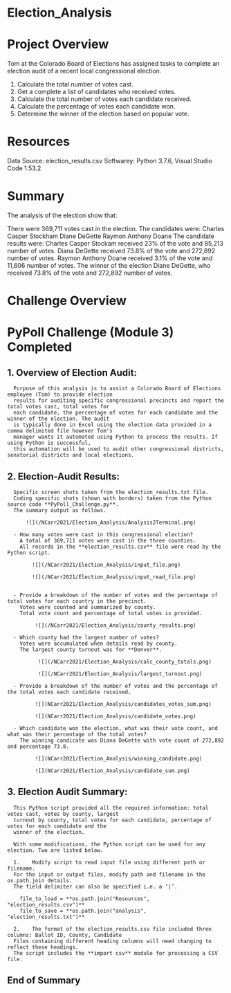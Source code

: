 # Election_Analysis

# Project Overview
Tom at the Colorado Board of Elections has assigned tasks to complete an election audit of a recent local
congressional election. 
  1) Calculate the total number of votes cast.
  2) Get a complete a list of candidates who received votes.
  3) Calculate the total number of votes each candidate received.
  4) Calculate the percentage of votes each candidate won.
  5) Determine the winner of the election based on popular vote.
  
 # Resources
  Data Source: election_results.csv
  Softwarey: Python 3.7.6,  Visual Studio Code 1.53.2
  
  # Summary
  The analysis of the election show that:
  
  There were 369,711 votes cast in the election.
  The candidates were:
      Charles Casper Stockham
      Diane DeGette
      Raymon Anthony Doane
  The candidate results were:
      Charles Casper Stockam received 23% of the vote and 85,213 number of votes.
      Diana DeGette received 73.8% of the vote and 272,892 number of votes.
      Raymon Anthony Doane received 3.1% of the vote and 11,606 number of votes.
  The winner of the election Diane DeGette, who received 73.8% of the vote and 272,892 number of votes.
    
# Challenge Overview


# PyPoll Challenge (Module 3) Completed

## 1. Overview of Election Audit:

      Purpose of this analysis is to assist a Colorado Board of Elections employee (Tom) to provide election
      results for auditing specific congressional precincts and report the total votes cast, total votes for
      each candidate, the percentage of votes for each candidate and the winner of the election. The audit 
      is typically done in Excel using the election data provided in a comma delimited file however Tom's
      manager wants it automated using Python to process the results. If using Python is successful, 
      this automation will be used to audit other congressional districts, senatorial districts and local elections.

## 2. Election-Audit Results:

      Specific screen shots taken from the election_results.txt file.
      Coding specific shots (shown with borders) taken from the Python source code **PyPoll_Challenge.py**.
      The summary output as follows.

          ![](/NCarr2021/Election_Analysis/Analysis2Terminal.png)
         
      - How many votes were cast in this congressional election?
        A total of 369,711 votes were cast in the three counties.
        All records in the **election_results.csv** file were read by the Python script.

            ![](/NCarr2021/Election_Analysis/input_file.png)
                   
            ![](/NCarr2021/Election_Analysis/input_read_file.png)


      - Provide a breakdown of the number of votes and the percentage of total votes for each country in the precinct.
        Votes were counted and summarized by county.
        Total vote count and percentage of total votes is provided.

             ![](/NCarr2021/Election_Analysis/county_results.png)

      - Which county had the largest number of votes?
        Votes were accumulated when details read by county.
        The largest county turnout was for **Denver**.

              ![](/NCarr2021/Election_Analysis/calc_county_totals.png)

              ![](/NCarr2021/Election_Analysis/largest_turnout.png)

      - Provide a breakdown of the number of votes and the percentage of the total votes each candidate received.

             ![](NCarr2021/Election_Analysis/candidates_votes_sum.png)

             ![](NCarr2021/Election_Analysis/candidate_votes.png)

      - Which candidate won the election, what was their vote count, and what was their percentage of the total votes?
        The winning candicate was Diana DeGette with vote count of 272,892 and percentage 73.8.

             ![](NCarr2021/Election_Analysis/winning_candidate.png)

             ![](NCarr2021/Election_Analysis/candidate_sum.png)

 
## 3. Election Audit Summary:

      This Python script provided all the required information: total votes cast, votes by county, largest
      turnout by county, total votes for each candidate, percentage of votes for each candidate and the 
      winner of the election.

      With some modifications, the Python script can be used for any election. Two are listed below.

      1.	Modify script to read input file using different path or filename. 
      For the input or output files, modify path and filename in the os.path.join details.
      The field delimiter can also be specified i.e. a ‘|’.
      
        file_to_load = **os.path.join("Resources", "election_results.csv")**
        file_to_save = **os.path.join("analysis", "election_results.txt")**

      2.	The format of the election_results.csv file included three columns: Ballot ID, County, Candidate
      Files containing different heading columns will need changing to reflect these headings.
      The script includes the **import csv** module for processing a CSV file.

   
    
## End of Summary
